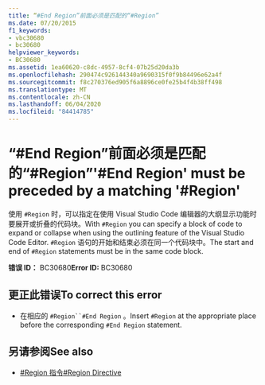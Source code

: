 ```yaml
---
title: “#End Region”前面必须是匹配的“#Region”
ms.date: 07/20/2015
f1_keywords:
- vbc30680
- bc30680
helpviewer_keywords:
- BC30680
ms.assetid: 1ea60620-c8dc-4957-8cf4-07b25d20da3b
ms.openlocfilehash: 290474c926144340a9690315f0f9b84496e62a4f
ms.sourcegitcommit: f8c270376ed905f6a8896ce0fe25b4f4b38ff498
ms.translationtype: MT
ms.contentlocale: zh-CN
ms.lasthandoff: 06/04/2020
ms.locfileid: "84414785"
---
```

# <a name="end-region-must-be-preceded-by-a-matching-region"></a><span data-ttu-id="4a556-102">“#End Region”前面必须是匹配的“#Region”</span><span class="sxs-lookup"><span data-stu-id="4a556-102">'#End Region' must be preceded by a matching '#Region'</span></span>
<span data-ttu-id="4a556-103">使用 `#Region` 时，可以指定在使用 Visual Studio Code 编辑器的大纲显示功能时要展开或折叠的代码块。</span><span class="sxs-lookup"><span data-stu-id="4a556-103">With `#Region` you can specify a block of code to expand or collapse when using the outlining feature of the Visual Studio Code Editor.</span></span> <span data-ttu-id="4a556-104">`#Region` 语句的开始和结束必须在同一个代码块中。</span><span class="sxs-lookup"><span data-stu-id="4a556-104">The start and end of `#Region` statements must be in the same code block.</span></span>  
  
 <span data-ttu-id="4a556-105">**错误 ID：** BC30680</span><span class="sxs-lookup"><span data-stu-id="4a556-105">**Error ID:** BC30680</span></span>  
  
## <a name="to-correct-this-error"></a><span data-ttu-id="4a556-106">更正此错误</span><span class="sxs-lookup"><span data-stu-id="4a556-106">To correct this error</span></span>  
  
- <span data-ttu-id="4a556-107">在相应的 `#Region``#End Region` 。</span><span class="sxs-lookup"><span data-stu-id="4a556-107">Insert `#Region` at the appropriate place before the corresponding `#End Region` statement.</span></span>  
  
## <a name="see-also"></a><span data-ttu-id="4a556-108">另请参阅</span><span class="sxs-lookup"><span data-stu-id="4a556-108">See also</span></span>

- [<span data-ttu-id="4a556-109">#Region 指令</span><span class="sxs-lookup"><span data-stu-id="4a556-109">#Region Directive</span></span>](../language-reference/directives/region-directive.md)
